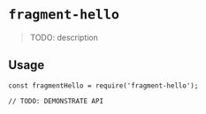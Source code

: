 # `fragment-hello`

> TODO: description

## Usage

```
const fragmentHello = require('fragment-hello');

// TODO: DEMONSTRATE API
```
